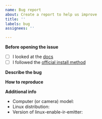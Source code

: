 ```yaml
---
name: Bug report
about: Create a report to help us improve
title: ''
labels: bug
assignees: ''

---
```


**Before opening the issue**
- [ ] I looked at the [docs](https://github.com/EmixamPP/linux-enable-ir-emitter/blob/master/docs/README.md)
- [ ] I followed the [official install method](https://github.com/EmixamPP/linux-enable-ir-emitter?tab=readme-ov-file#installation)
<!---Most of the issues comes from OpenCV distro packaging -->

**Describe the bug**
<!--- explain here  -->

**How to reproduce**
<!--- explain here  -->

**Additional info**
 - Computer (or camera) model:
 - Linux distribution:
 - Version of linux-enable-ir-emitter: <!--- linux-enable-ir-emitter -V -->
